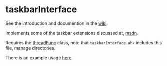 # taskbarInterface

See the introduction and documention in the [wiki](https://github.com/HelgeffegleH/taskbarInterface/wiki "go to the taskbarInterface wiki page").

Implements some of the taskbar extensions discussed at, [msdn](https://msdn.microsoft.com/en-us/library/windows/desktop/dd378460(v=vs.85).aspx).

Requires the [threadFunc](https://github.com/HelgeffegleH/threadFunc) class, note that `taskbarInterface.ahk` includes this file, manage directories.

There is an example usage [here](https://github.com/HelgeffegleH/UCR "UCR fork").

